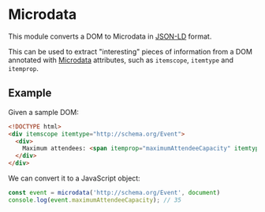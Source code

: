 # Microdata

This module converts a DOM to Microdata in [JSON-LD](https://json-ld.org/) format.

This can be used to extract "interesting" pieces of information from a DOM annotated with
[Microdata](https://html.spec.whatwg.org/multipage/microdata.html) attributes, such as
`itemscope`, `itemtype` and `itemprop`.

## Example

Given a sample DOM:

```html
<!DOCTYPE html>
<div itemscope itemtype="http://schema.org/Event">
  <div>
    Maximum attendees: <span itemprop="maximumAttendeeCapacity" itemtype="http://schema.org/Integer">35</span>.
  </div>
</div>
```

We can convert it to a JavaScript object:

```javascript
const event = microdata('http://schema.org/Event', document)
console.log(event.maximumAttendeeCapacity); // 35
```

